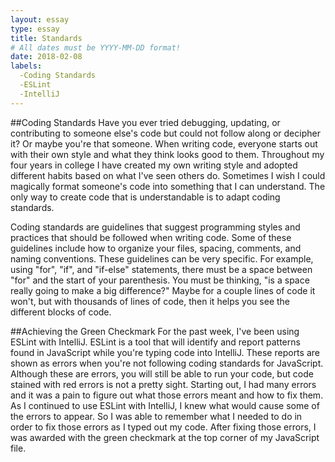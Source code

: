 ```yaml
---
layout: essay
type: essay
title: Standards
# All dates must be YYYY-MM-DD format!
date: 2018-02-08
labels:
  -Coding Standards
  -ESLint
  -IntelliJ
---
```

##Coding Standards
Have you ever tried debugging, updating, or contributing to someone else's code but could not follow along or decipher it? Or maybe you're that someone. When writing code, everyone starts out with their own style and what they think looks good to them. Throughout my four years in college I have created my own writing style and adopted different habits based on what I've seen others do. Sometimes I wish I could magically format someone's code into something that I can understand. The only way to create code that is understandable is to adapt coding standards.

Coding standards are guidelines that suggest programming styles and practices that should be followed when writing code. Some of these guidelines include how to organize your files, spacing, comments, and naming conventions. These guidelines can be very specific. For example, using "for", "if", and "if-else" statements, there must be a space between "for" and the start of your parenthesis. You must be thinking, "is a space really going to make a big difference?" Maybe for a couple lines of code it won't, but with thousands of lines of code, then it helps you see the different blocks of code.

##Achieving the Green Checkmark
For the past week, I've been using ESLint with IntelliJ. ESLint is a tool that will identify and report patterns found in JavaScript while you're typing code into IntelliJ. These reports are shown as errors when you're not following coding standards for JavaScript. Although these are errors, you will still be able to run your code, but code stained with red errors is not a pretty sight. Starting out, I had many errors and it was a pain to figure out what those errors meant and how to fix them. As I continued to use ESLint with IntelliJ, I knew what would cause some of the errors to appear. So I was able to remember what I needed to do in order to fix those errors as I typed out my code. After fixing those errors, I was awarded with the green checkmark at the top corner of my JavaScript file.

##
